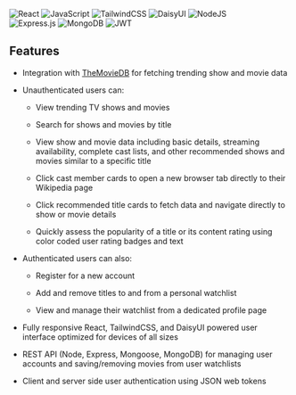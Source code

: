 

![React](https://img.shields.io/badge/react-%2320232a.svg?style=for-the-badge&logo=react&logoColor=%2361DAFB) 
![JavaScript](https://img.shields.io/badge/javascript-%23323330.svg?style=for-the-badge&logo=javascript&logoColor=%23F7DF1E) 
![TailwindCSS](https://img.shields.io/badge/tailwindcss-%2338B2AC.svg?style=for-the-badge&logo=tailwind-css&logoColor=white) 
![DaisyUI](https://img.shields.io/badge/daisyui-5A0EF8?style=for-the-badge&logo=daisyui&logoColor=white) 
![NodeJS](https://img.shields.io/badge/node.js-6DA55F?style=for-the-badge&logo=node.js&logoColor=white)  
![Express.js](https://img.shields.io/badge/express.js-%23404d59.svg?style=for-the-badge&logo=express&logoColor=%2361DAFB) 
![MongoDB](https://img.shields.io/badge/MongoDB-%234ea94b.svg?style=for-the-badge&logo=mongodb&logoColor=white) 
![JWT](https://img.shields.io/badge/JWT-black?style=for-the-badge&logo=JSON%20web%20tokens) 

## Features
* Integration with [TheMovieDB](https://developer.themoviedb.org/docs) for fetching trending show and movie data

* Unauthenticated users can:

  * View trending TV shows and movies

  * Search for shows and movies by title

  * View show and movie data including basic details, streaming availability, complete cast lists, and other recommended shows and movies similar to a specific title 

  * Click cast member cards to open a new browser tab directly to their Wikipedia page

  * Click recommended title cards to fetch data and navigate directly to show or movie details

  * Quickly assess the popularity of a title or its content rating using color coded user rating badges and text

* Authenticated users can also:

  * Register for a new account

  * Add and remove titles to and from a personal watchlist

  * View and manage their watchlist from a dedicated profile page

* Fully responsive React, TailwindCSS, and DaisyUI powered user interface optimized for devices of all sizes

* REST API (Node, Express, Mongoose, MongoDB) for managing user accounts and saving/removing movies from user watchlists

* Client and server side user authentication using JSON web tokens

